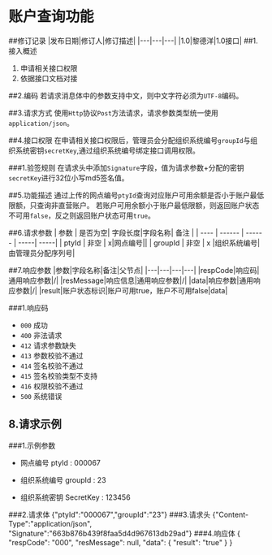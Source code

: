 # 账户查询功能
##修订记录
|发布日期|修订人|修订描述|
|---|---|---|
|1.0|黎德洋|1.0接口|
##1.接入概述
1. 申请相关接口权限
2. 依据接口文档对接

##2.编码
若请求消息体中的参数支持中文，则中文字符必须为`UTF-8`编码。

##3.请求方式
使用`Http`协议`Post`方法请求，请求参数类型统一使用 `application/json`。

##4.接口权限
在申请相关接口权限后，管理员会分配组织系统编号`groupId`与组织系统密钥`secretKey`,通过组织系统编号绑定接口调用权限。

###1.验签规则
在请求头中添加`Signature`字段，值为请求参数+分配的密钥`secretKey`进行32位小写md5签名值。

##5.功能描述
通过上传的网点编号`ptyId`查询对应账户可用余额是否小于账户最低限额，只查询非直营账户。
若账户可用余额小于账户最低限额，则返回账户状态不可用`false`，反之则返回账户状态可用`true`。

##6.请求参数
| 参数 | 是否为空| 字段长度|字段名称| 备注 |
| ---- | ------ | ------ | -----| -----|
| ptyId | 非空 |  x|网点编号||
| groupId | 非空 | x |组织系统编号|由管理员分配序列号|

##7.响应参数
|参数|字段名称|备注|父节点|
|---|---|---|---|
|respCode|响应码|通用响应参数|/|
|resMessage|响应信息|通用响应参数|/|
|data|响应参数|通用响应参数|/|
|result|账户状态标识|账户可用true，账户不可用false|data|

###1.响应码
- `000` 成功
- `400` 非法请求
- `412` 请求参数缺失
- `413` 参数校验不通过
- `414` 签名校验不通过
- `415` 签名校验类型不支持
- `416` 权限校验不通过
- `500` 系统错误
## 8.请求示例
###1.示例参数
- 网点编号     ptyId : 000067
+ 组织系统编号 groupId : 23
* 组织系统密钥 SecretKey : 123456

###2.请求体
{"ptyId":"000067","groupId":"23"}
###3.请求头
{"Content-Type":"application/json",
 "Signature":"663b876b439f8faa5d4d967613db29ad"}
###4.响应体
{
    "respCode": "000",
    "resMessage": null,
    "data": {
        "result": "true"
    }
} 


